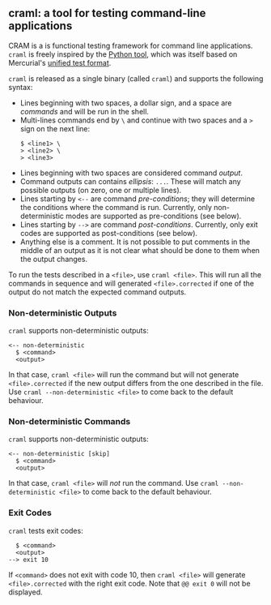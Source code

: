 ## craml: a tool for testing command-line applications

CRAM is a is functional testing framework for command line
applications. `craml` is freely inspired by the [Python
tool](https://bitheap.org/cram/), which was itself based on
Mercurial's [unified test
format](https://www.selenic.com/blog/?p=663).

`craml` is released as a single binary (called `craml`) and
supports the following syntax:

- Lines beginning with two spaces, a dollar sign, and a space are
  *commands* and will be run in the shell.
- Multi-lines commands end by `\` and continue with two spaces and
  a `>` sign on the next line:
  ```
  $ <line1> \
  > <line2> \
  > <line3>
  ```
- Lines beginning with two spaces are considered command *output*.
- Command outputs can contains *ellipsis*: `...`. These will
  match any possible outputs (on zero, one or multiple lines).
- Lines starting by `<--` are command *pre-conditions*; they will
  determine the conditions where the command is run. Currently, only
  non-deterministic modes are supported as pre-conditions (see below).
- Lines starting by `-->` are command *post-conditions*. Currently,
  only exit codes are supported as post-conditions (see below).
- Anything else is a comment. It is not possible to put comments
  in the middle of an output as it is not clear what should be done
  to them when the output changes.

To run the tests described in a `<file>`, use `craml <file>`. This will
run all the commands in sequence and will generated `<file>.corrected`
if one of the output do not match the expected command outputs.

### Non-deterministic Outputs

`craml` supports non-deterministic outputs:

```
<-- non-deterministic
  $ <command>
  <output>
```

In that case, `craml <file>` will run the command but will not
generate `<file>.corrected` if the new output differs from the one
described in the file. Use `craml --non-deterministic <file>` to come
back to the default behaviour.

### Non-deterministic Commands

`craml` supports non-deterministic outputs:

```
<-- non-deterministic [skip]
  $ <command>
  <output>
```

In that case, `craml <file>` will *not* run the command. Use `craml
--non-deterministic <file>` to come back to the default behaviour.

### Exit Codes

`craml` tests exit codes:

```
  $ <command>
  <output>
--> exit 10
```

If `<command>` does not exit with code 10, then `craml <file>` will
generate `<file>.corrected` with the right exit code. Note that `@@
exit 0` will not be displayed.
